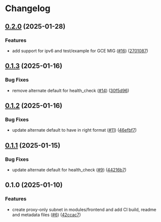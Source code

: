 # Changelog

## [0.2.0](https://github.com/GoogleCloudPlatform/terraform-google-regional-lb-http/compare/v0.1.3...v0.2.0) (2025-01-28)


### Features

* add support for ipv6 and test/example for GCE MIG ([#16](https://github.com/GoogleCloudPlatform/terraform-google-regional-lb-http/issues/16)) ([2701087](https://github.com/GoogleCloudPlatform/terraform-google-regional-lb-http/commit/270108739656033430032fc032b153eeeb3fbcba))

## [0.1.3](https://github.com/GoogleCloudPlatform/terraform-google-regional-lb-http/compare/v0.1.2...v0.1.3) (2025-01-16)


### Bug Fixes

* remove alternate default for health_check ([#14](https://github.com/GoogleCloudPlatform/terraform-google-regional-lb-http/issues/14)) ([30f5d96](https://github.com/GoogleCloudPlatform/terraform-google-regional-lb-http/commit/30f5d9690b2ca5472058546eea5799437d5f6b2a))

## [0.1.2](https://github.com/GoogleCloudPlatform/terraform-google-regional-lb-http/compare/v0.1.1...v0.1.2) (2025-01-16)


### Bug Fixes

* update alternate default to have in right format ([#11](https://github.com/GoogleCloudPlatform/terraform-google-regional-lb-http/issues/11)) ([46efbf7](https://github.com/GoogleCloudPlatform/terraform-google-regional-lb-http/commit/46efbf70a8c3ce6d11988a563b460f170f719711))

## [0.1.1](https://github.com/GoogleCloudPlatform/terraform-google-regional-lb-http/compare/v0.1.0...v0.1.1) (2025-01-15)


### Bug Fixes

* update alternate default for health_check ([#9](https://github.com/GoogleCloudPlatform/terraform-google-regional-lb-http/issues/9)) ([44216b7](https://github.com/GoogleCloudPlatform/terraform-google-regional-lb-http/commit/44216b76021ab8e2129e40c5e06ae10e8182a334))

## 0.1.0 (2025-01-10)


### Features

* create proxy-only subnet in modules/frontend and add CI build,  readme and metadata files ([#6](https://github.com/GoogleCloudPlatform/terraform-google-regional-lb-http/issues/6)) ([42ccac7](https://github.com/GoogleCloudPlatform/terraform-google-regional-lb-http/commit/42ccac7cfecfe192696e7149d43e93151818daac))
